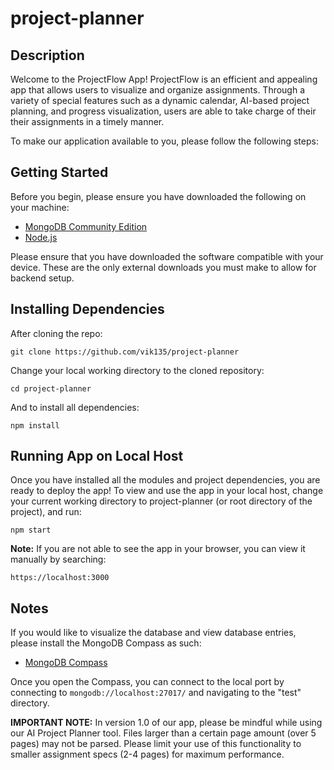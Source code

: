 # project-planner
## Description
Welcome to the ProjectFlow App! ProjectFlow is an efficient and appealing app that allows users to visualize and organize assignments.
Through a variety of special features such as a dynamic calendar, AI-based project planning, and progress visualization, users are able
to take charge of their their assignments in a timely manner.


To make our application available to you, please follow the following steps:

## Getting Started
Before you begin, please ensure you have downloaded the following on your machine: 
- [MongoDB Community Edition](https://www.mongodb.com/try/download/community)
- [Node.js](https://nodejs.org)

Please ensure that you have downloaded the software compatible with your device. These are the only external downloads you must make to allow for backend setup.

## Installing Dependencies
After cloning the repo:

`git clone https://github.com/vik135/project-planner`

Change your local working directory to the cloned repository:

`cd project-planner`

And to install all dependencies:

`npm install`

## Running App on Local Host

Once you have installed all the modules and project dependencies, you are ready to deploy the app! To view and use the app in your local host, change
your current working directory to project-planner (or root directory of the project), and run:

`npm start` 

**Note:** If you are not able to see the app in your browser, you can view it manually by searching: 

`https://localhost:3000`

## Notes
If you would like to visualize the database and view database entries, please install the MongoDB Compass as such: 
- [MongoDB Compass](https://www.mongodb.com/try/download/compass)

Once you open the Compass, you can connect to the local port by connecting to `mongodb://localhost:27017/` and navigating to the "test" directory.

**IMPORTANT NOTE:**
In version 1.0 of our app, please be mindful while using our AI Project Planner tool. Files larger than a certain page amount (over 5 pages) may not be parsed.
Please limit your use of this functionality to smaller assignment specs (2-4 pages) for maximum performance.


